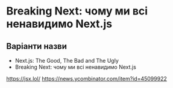 # Breaking Next: чому ми всі ненавидимо Next.js

## Варіанти назви

- Next.js: The Good, The Bad and The Ugly
- Breaking Next: чому ми всі ненавидимо Next.js

https://jsx.lol/
https://news.ycombinator.com/item?id=45099922